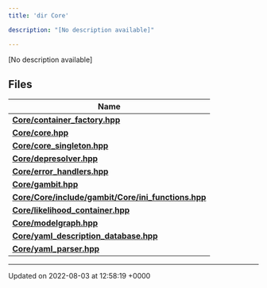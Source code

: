 ```yaml
---
title: 'dir Core'

description: "[No description available]"

---
```







[No description available]

## Files

| Name           |
| -------------- |
| **[Core/container_factory.hpp](/documentation/code/colliderbit/files/container__factory_8hpp/#file-container-factory.hpp)**  |
| **[Core/core.hpp](/documentation/code/colliderbit/files/core_8hpp/#file-core.hpp)**  |
| **[Core/core_singleton.hpp](/documentation/code/colliderbit/files/core__singleton_8hpp/#file-core-singleton.hpp)**  |
| **[Core/depresolver.hpp](/documentation/code/colliderbit/files/depresolver_8hpp/#file-depresolver.hpp)**  |
| **[Core/error_handlers.hpp](/documentation/code/colliderbit/files/error__handlers_8hpp/#file-error-handlers.hpp)**  |
| **[Core/gambit.hpp](/documentation/code/colliderbit/files/gambit_8hpp/#file-gambit.hpp)**  |
| **[Core/Core/include/gambit/Core/ini_functions.hpp](/documentation/code/colliderbit/files/core_2include_2gambit_2core_2ini__functions_8hpp/#file-core/include/gambit/core/ini-functions.hpp)**  |
| **[Core/likelihood_container.hpp](/documentation/code/colliderbit/files/likelihood__container_8hpp/#file-likelihood-container.hpp)**  |
| **[Core/modelgraph.hpp](/documentation/code/colliderbit/files/modelgraph_8hpp/#file-modelgraph.hpp)**  |
| **[Core/yaml_description_database.hpp](/documentation/code/colliderbit/files/yaml__description__database_8hpp/#file-yaml-description-database.hpp)**  |
| **[Core/yaml_parser.hpp](/documentation/code/colliderbit/files/yaml__parser_8hpp/#file-yaml-parser.hpp)**  |






-------------------------------

Updated on 2022-08-03 at 12:58:19 +0000
